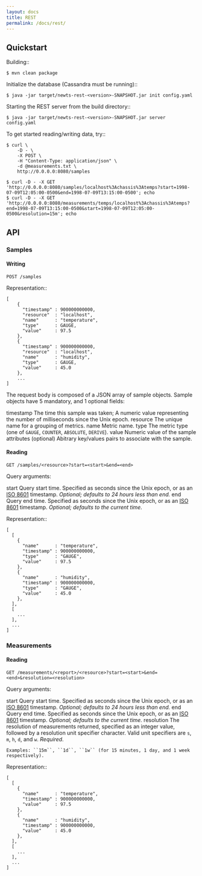 ```yaml
---
layout: docs
title: REST
permalink: /docs/rest/
---
```


Quickstart
----------
Building::

    $ mvn clean package

Initialize the database (Cassandra must be running)::

    $ java -jar target/newts-rest-<version>-SNAPSHOT.jar init config.yaml

Starting the REST server from the build directory::

    $ java -jar target/newts-rest-<version>-SNAPSHOT.jar server config.yaml

To get started reading/writing data, try::

    $ curl \
        -D - \
        -X POST \
        -H "Content-Type: application/json" \
        -d @measurements.txt \
        http://0.0.0.0:8080/samples

    $ curl -D - -X GET 'http://0.0.0.0:8080/samples/localhost%3Achassis%3Atemps?start=1998-07-09T12:05:00-0500&end=1998-07-09T13:15:00-0500'; echo
    $ curl -D - -X GET 'http://0.0.0.0:8080/measurements/temps/localhost%3Achassis%3Atemps?end=1998-07-09T13:15:00-0500&start=1998-07-09T12:05:00-0500&resolution=15m'; echo


API
---

### Samples

#### Writing

    POST /samples

Representation::

    [
        {
          "timestamp" : 900000000000,
          "resource"  : "localhost",
          "name"      : "temperature",
          "type"      : GAUGE,
          "value"     : 97.5
        },
        {
          "timestamp" : 900000000000,
          "resource"  : "localhost",
          "name"      : "humidity",
          "type"      : GAUGE,
          "value"     : 45.0
        },
        ...
    ]

The request body is composed of a JSON array of sample objects.  Sample objects have 5 mandatory, and 1 optional fields:

  timestamp
    The time this sample was taken; A numeric value representing the number
    of milliseconds since the Unix epoch.
  resource
    The unique name for a grouping of metrics.
  name
    Metric name.
  type
    The metric type (one of ``GAUGE``, ``COUNTER``, ``ABSOLUTE``, ``DERIVE``).
  value
    Numeric value of the sample
  attributes (optional)
    Abitrary key/values pairs to associate with the sample.


#### Reading

    GET /samples/<resource>?start=<start>&end=<end>

Query arguments:

  start
    Query start time.  Specified as seconds since the Unix epoch, or as an
    [ISO 8601] timestamp.  *Optional; defaults to 24 hours less than end.*
  end
    Query end time.  Specified as seconds since the Unix epoch, or as an
    [ISO 8601] timestamp.  *Optional; defaults to the current time.*

Representation::

    [
      [
        {
          "name"      : "temperature",
          "timestamp" : 900000000000,
          "type"      : "GAUGE",
          "value"     : 97.5
        },
        {
          "name"      : "humidity",
          "timestamp" : 900000000000,
          "type"      : "GAUGE",
          "value"     : 45.0
        },
      ],
      [
        ...
      ],
      ...
    ]


### Measurements

#### Reading

    GET /measurements/<report>/<resource>?start=<start>&end=<end>&resolution=<resolution>

Query arguments:

  start
    Query start time.  Specified as seconds since the Unix epoch, or as an
    [ISO 8601] timestamp.  *Optional; defaults to 24 hours less than end.*
  end
    Query end time.  Specified as seconds since the Unix epoch, or as an
    [ISO 8601] timestamp.  *Optional; defaults to the current time.*
  resolution
    The resolution of measurements returned, specified as an integer value,
    followed by a resolution unit specifier character.  Valid unit specifiers
    are ``s``, ``m``, ``h``, ``d``, and ``w``.  *Required*.

    Examples: ``15m``, ``1d``, ``1w`` (for 15 minutes, 1 day, and 1 week
    respectively).

Representation::

    [
      [
        {
          "name"      : "temperature",
          "timestamp" : 900000000000,
          "value"     : 97.5
        },
        {
          "name"      : "humidity",
          "timestamp" : 900000000000,
          "value"     : 45.0
        },
      ],
      [
        ...
      ],
      ...
    ]


[ISO 8601]: http://en.wikipedia.org/wiki/Iso8601
